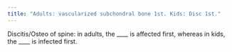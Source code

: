 ```yaml
---
title: "Adults: vascularized subchondral bone 1st. Kids: Disc 1st."
---
```

Discitis/Osteo of spine: in adults, the ____ is affected first, whereas in kids, the ____ is infected first.

